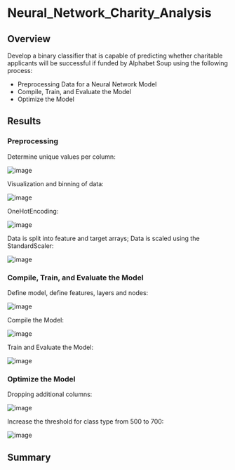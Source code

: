 # Neural_Network_Charity_Analysis

## Overview
Develop a binary classifier that is capable of predicting whether charitable applicants will be successful if funded by Alphabet Soup using the following process:
- Preprocessing Data for a Neural Network Model
- Compile, Train, and Evaluate the Model
- Optimize the Model

## Results
### Preprocessing
Determine unique values per column:

![image](https://user-images.githubusercontent.com/81878169/132957387-88224ba8-f834-4f87-bb82-0c27ca370954.png)

Visualization and binning of data:

![image](https://user-images.githubusercontent.com/81878169/132957432-2bf9b31c-177d-459f-a5f4-5f6f902c8080.png)

OneHotEncoding:

![image](https://user-images.githubusercontent.com/81878169/132957565-93b0844a-0cea-4d06-a864-5c06e191ecc7.png)

Data is split into feature and target arrays; Data is scaled using the StandardScaler:

![image](https://user-images.githubusercontent.com/81878169/132957616-d590bf89-96d0-4410-987f-b81502b798b1.png)

### Compile, Train, and Evaluate the Model
Define model, define features, layers and nodes:

![image](https://user-images.githubusercontent.com/81878169/132957717-39373e7d-a725-42e4-b34d-8951dfb44b7e.png)

Compile the Model:

![image](https://user-images.githubusercontent.com/81878169/132957744-8dc2ddce-ad3b-4e29-9eb4-9fed1a0e1ed7.png)

Train and Evaluate the Model:

![image](https://user-images.githubusercontent.com/81878169/132957767-a5a8566e-d78d-4fb1-9860-61b0f0ef2f84.png)

### Optimize the Model
Dropping additional columns:

![image](https://user-images.githubusercontent.com/81878169/132957838-4b26a8ef-16cd-4f9f-91be-e52d1988e228.png)

Increase the threshold for class type from 500 to 700:

![image](https://user-images.githubusercontent.com/81878169/132957877-0960353d-39c3-46aa-bfbc-b2e1d765188f.png)


## Summary
